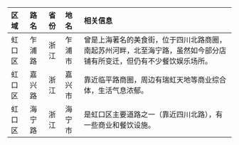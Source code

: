 | 区域 | 路名 | 省份 | 地名 | 相关信息 |
| :--- | :--- | :--- | :--- | :--- |
| 虹口区 | 乍浦路 | 浙江 | 乍浦市 | 曾是上海著名的美食街，位于四川北路商圈，南起苏州河畔，北至海宁路，虽然如今部分店铺有所变迁，但仍有不少餐饮娱乐场所。 |
| 虹口区 | 嘉兴路 | 浙江 | 嘉兴市 | 靠近临平路商圈，周边有瑞虹天地等商业综合体，生活气息浓郁。 |
| 虹口区 | 海宁路 | 浙江 | 海宁市 | 是虹口区主要道路之一（靠近四川北路），有一些商业和餐饮设施。 |